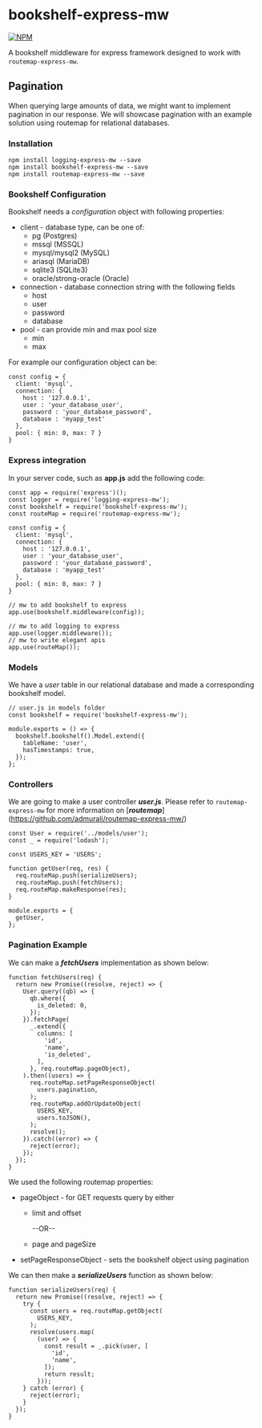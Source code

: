 # bookshelf-express-mw

[![NPM](https://nodei.co/npm/bookshelf-express-mw.png?compact=true)](https://nodei.co/npm/bookshelf-express-mw/)

A bookshelf middleware for express framework designed to work with ```routemap-express-mw```.

## Pagination

When querying large amounts of data, we might want to implement pagination in our response. We will showcase pagination with an example solution using routemap for relational databases.

### Installation

```
npm install logging-express-mw --save
npm install bookshelf-express-mw --save
npm install routemap-express-mw --save
```

### Bookshelf Configuration

Bookshelf needs a *configuration* object with following properties:
* client - database type, can be one of:
	* pg (Postgres)
	* mssql (MSSQL)
	* mysql/mysql2 (MySQL)
	* ariasql (MariaDB)
	* sqlite3 (SQLite3)
	* oracle/strong-oracle (Oracle)
* connection - database connection string with the following fields
  * host
  * user
  * password
  * database
* pool - can provide min and max pool size
  * min
  * max

For example our configuration object can be:

```
const config = {
  client: 'mysql',
  connection: {
    host : '127.0.0.1',
    user : 'your_database_user',
    password : 'your_database_password',
    database : 'myapp_test'
  },
  pool: { min: 0, max: 7 }
}
```

### Express integration
In your server code, such as **app.js** add the following code:

```
const app = require('express')();
const logger = require('logging-express-mw');
const bookshelf = require('bookshelf-express-mw');
const routeMap = require('routemap-express-mw');

const config = {
  client: 'mysql',
  connection: {
    host : '127.0.0.1',
    user : 'your_database_user',
    password : 'your_database_password',
    database : 'myapp_test'
  },
  pool: { min: 0, max: 7 }
}

// mw to add bookshelf to express
app.use(bookshelf.middleware(config));

// mw to add logging to express
app.use(logger.middleware());
// mw to write elegant apis
app.use(routeMap());
```
### Models

We have a *user* table in our relational database and made a corresponding bookshelf model.

```
// user.js in models folder
const bookshelf = require('bookshelf-express-mw');

module.exports = () => {
  bookshelf.bookshelf().Model.extend({
    tableName: 'user',
    hasTimestamps: true,
  });
};
```

### Controllers

We are going to make a user controller ***user.js***. Please refer to ```routemap-express-mw``` for more information on [***routemap***] (https://github.com/admurali/routemap-express-mw/)

```
const User = require('../models/user');
const _ = require('lodash');

const USERS_KEY = 'USERS';

function getUser(req, res) {
  req.routeMap.push(serializeUsers);
  req.routeMap.push(fetchUsers);
  req.routeMap.makeResponse(res);
}

module.exports = {
  getUser,
};
```

### Pagination Example

We can make a ***fetchUsers*** implementation as shown below:

```
function fetchUsers(req) {
  return new Promise((resolve, reject) => {
    User.query((qb) => {
      qb.where({
        is_deleted: 0,
      });
    }).fetchPage(
      _.extend({
        columns: [
          'id',
          'name',
          'is_deleted',
        ],
      }, req.routeMap.pageObject),
    ).then((users) => {
      req.routeMap.setPageResponseObject(
        users.pagination,
      );
      req.routeMap.addOrUpdateObject(
        USERS_KEY,
        users.toJSON(),
      );
      resolve();
    }).catch((error) => {
      reject(error);
    });
  });
}
```

We used the following routemap properties:
* pageObject - for GET requests query by either
  * limit and offset

     --OR--

  * page and pageSize
* setPageResponseObject - sets the bookshelf object using pagination

We can then make a ***serializeUsers*** function as shown below:

```
function serializeUsers(req) {
  return new Promise((resolve, reject) => {
    try {
      const users = req.routeMap.getObject(
        USERS_KEY,
      );
      resolve(users.map(
        (user) => {
          const result = _.pick(user, [
            'id',
            'name',
          ]);
          return result;
        }));
    } catch (error) {
      reject(error);
    }
  });
}
```
